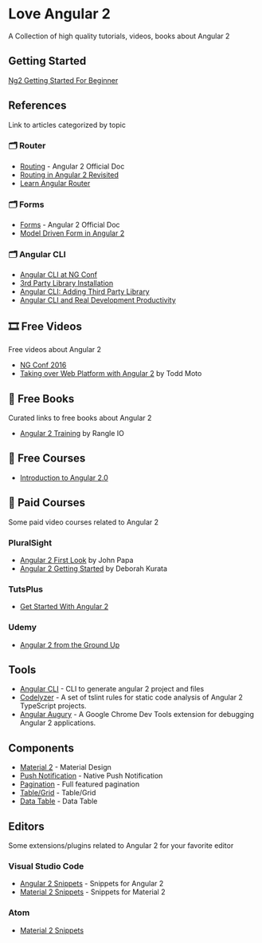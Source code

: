 # Love Angular 2
A Collection of high quality tutorials, videos, books about Angular 2

## Getting Started
[Ng2 Getting Started For Beginner](http://juristr.com/blog/2016/06/ng2-getting-started-for-beginners/)

## References
Link to articles categorized by topic

### 🗂 Router
- [Routing](https://angular.io/docs/ts/latest/tutorial/toh-pt5.html) - Angular 2 Official Doc
- [Routing in Angular 2 Revisited](http://blog.thoughtram.io/angular/2016/06/14/routing-in-angular-2-revisited.html)
- [Learn Angular Router](http://victorsavkin.com/post/145672529346/angular-router)

### 🗂 Forms
- [Forms](https://angular.io/docs/ts/latest/guide/forms.html) - Angular 2 Official Doc
- [Model Driven Form in Angular 2](http://blog.thoughtram.io/angular/2016/06/22/model-driven-forms-in-angular-2.html)

### 🗂 Angular CLI
- [Angular CLI at NG Conf](https://www.youtube.com/watch?v=wHZe6gGI5RY)
- [3rd Party Library Installation](https://github.com/angular/angular-cli/wiki/3rd-party-libs)
- [Angular CLI: Adding Third Party Library](https://coryrylan.com/blog/angular-2-cli-adding-third-party-libraries)
- [Angular CLI and Real Development Productivity](https://medium.com/@martin_hotell/angular-cli-and-real-development-productivity-4ba3c1865eda#.cuyo0m7wq)

## 🎞 Free Videos
Free videos about Angular 2
- [NG Conf 2016](https://www.youtube.com/watch?v=J5Bvy4KhIs0&list=PLOETEcp3DkCq788xapkP_OU-78jhTf68j)
- [Taking over Web Platform with Angular 2](https://vimeo.com/168517704) by Todd Moto

## 📖 Free Books
Curated links to free books about Angular 2
- [Angular 2 Training](http://ngcourse.rangle.io/) by Rangle IO

## 🎥 Free Courses
- [Introduction to Angular 2.0](https://mva.microsoft.com/en-US/training-courses/introduction-to-angular-20-16540?l=cdKMEZyfC_906218965)

## 🎥 Paid Courses
Some paid video courses related to Angular 2

### PluralSight
- [Angular 2 First Look](https://app.pluralsight.com/library/courses/angular-2-first-look/table-of-contents) by John Papa
- [Angular 2 Getting Started](https://app.pluralsight.com/library/courses/angular-2-getting-started/table-of-contents) by Deborah Kurata

### TutsPlus
- [Get Started With Angular 2](http://code.tutsplus.com/courses/get-started-with-angular-2)

### Udemy
- [Angular 2 from the Ground Up](https://www.udemy.com/angular-2-from-the-ground-up)

## Tools
- [Angular CLI](https://cli.angular.io/) - CLI to generate angular 2 project and files
- [Codelyzer](https://github.com/mgechev/codelyzer) - A set of tslint rules for static code analysis of Angular 2 TypeScript projects.
- [Angular Augury](https://augury.angular.io/) - A Google Chrome Dev Tools extension for debugging Angular 2 applications.

## Components
- [Material 2](http://material.angular.io/) - Material Design
- [Push Notification](https://github.com/alexcastillo/ng2-notifications) - Native Push Notification
- [Pagination](https://github.com/michaelbromley/ng2-pagination) - Full featured pagination
- [Table/Grid](http://valor-software.com/ng2-table/) - Table/Grid
- [Data Table](https://github.com/swimlane/angular2-data-table) - Data Table

## Editors
Some extensions/plugins related to Angular 2 for your favorite editor

### Visual Studio Code
- [Angular 2 Snippets](https://marketplace.visualstudio.com/items?itemName=johnpapa.Angular2) - Snippets for Angular 2
- [Material 2 Snippets](https://marketplace.visualstudio.com/items?itemName=deerawan.vscode-material2-snippets) - Snippets for Material 2

### Atom
- [Material 2 Snippets](https://atom.io/packages/atom-material2-snippets)